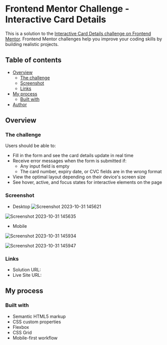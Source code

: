# Frontend Mentor Challenge - Interactive Card Details

This is a solution to the [Interactive Card Details challenge on Frontend Mentor](https://www.frontendmentor.io/challenges/interactive-card-details-form-XpS8cKZDWw). Frontend Mentor challenges help you improve your coding skills by building realistic projects.

## Table of contents

- [Overview](#overview)
  - [The challenge](#the-challenge)
  - [Screenshot](#screenshot)
  - [Links](#links)
- [My process](#my-process)
  - [Built with](#built-with)
- [Author](#author)

## Overview

### The challenge

Users should be able to:
-	Fill in the form and see the card details update in real time
- Receive error messages when the form is submitted if:
  - Any input field is empty
  - The card number, expiry date, or CVC fields are in the wrong format
- View the optimal layout depending on their device's screen size
- See hover, active, and focus states for interactive elements on the page
  
### Screenshot
- Desktop
  ![Screenshot 2023-10-31 145621](https://github.com/aratidsa/Interactive-Card-Details-Frontend-Mentor/assets/128802362/b5e5547b-4b3e-4852-b832-cc102d328f80)

![Screenshot 2023-10-31 145635](https://github.com/aratidsa/Interactive-Card-Details-Frontend-Mentor/assets/128802362/a1456602-2b08-45c6-97b2-7dd04c873644)

- Mobile

![Screenshot 2023-10-31 145934](https://github.com/aratidsa/Interactive-Card-Details-Frontend-Mentor/assets/128802362/273079e5-e0ef-47ce-a691-2ed1c9da0e03)

![Screenshot 2023-10-31 145947](https://github.com/aratidsa/Interactive-Card-Details-Frontend-Mentor/assets/128802362/2ca34d57-ab44-463e-95c1-16931b8b6c4b)

### Links

- Solution URL: 
- Live Site URL: 

## My process

### Built with

- Semantic HTML5 markup
- CSS custom properties
- Flexbox
- CSS Grid
- Mobile-first workflow

